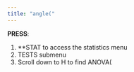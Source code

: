 ```yaml
---
title: "angle("
---
```


**PRESS**:
1. **STAT to access the statistics menu
2. TESTS submenu
3. Scroll down to H to find ANOVA(
